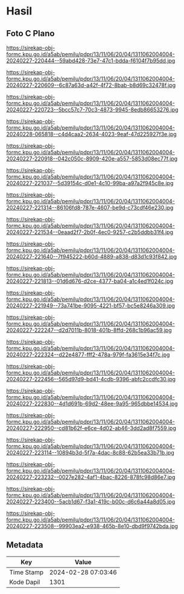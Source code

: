 # Hasil

## Foto C Plano

https://sirekap-obj-formc.kpu.go.id/a5ab/pemilu/pdpr/13/11/06/20/04/1311062004004-20240227-220444--59abd428-73e7-47c1-bdda-f6104f7b95dd.jpg

https://sirekap-obj-formc.kpu.go.id/a5ab/pemilu/pdpr/13/11/06/20/04/1311062004004-20240227-220609--6c87a63d-a42f-4f72-8bab-b8d69c32478f.jpg

https://sirekap-obj-formc.kpu.go.id/a5ab/pemilu/pdpr/13/11/06/20/04/1311062004004-20240227-220723--5bcc57c7-70c3-4873-9945-8edb86653276.jpg

https://sirekap-obj-formc.kpu.go.id/a5ab/pemilu/pdpr/13/11/06/20/04/1311062004004-20240228-065818--c4d4caa2-2634-4023-9eaf-47d225927f3e.jpg

https://sirekap-obj-formc.kpu.go.id/a5ab/pemilu/pdpr/13/11/06/20/04/1311062004004-20240227-220918--042c050c-8909-420e-a557-5853d08ec77f.jpg

https://sirekap-obj-formc.kpu.go.id/a5ab/pemilu/pdpr/13/11/06/20/04/1311062004004-20240227-221037--5d39154c-d0e1-4c10-99ba-a97a2f945c8e.jpg

https://sirekap-obj-formc.kpu.go.id/a5ab/pemilu/pdpr/13/11/06/20/04/1311062004004-20240227-221314--86106fd8-787e-4607-be9d-c73cdf46e230.jpg

https://sirekap-obj-formc.kpu.go.id/a5ab/pemilu/pdpr/13/11/06/20/04/1311062004004-20240227-221534--0eaad2f7-2b0f-4ec0-9257-c2b5ddbb31f4.jpg

https://sirekap-obj-formc.kpu.go.id/a5ab/pemilu/pdpr/13/11/06/20/04/1311062004004-20240227-221640--7f945222-b60d-4889-a838-d83d1c93f842.jpg

https://sirekap-obj-formc.kpu.go.id/a5ab/pemilu/pdpr/13/11/06/20/04/1311062004004-20240227-221813--01d6d676-d2ce-4377-ba04-a1c4ed1f024c.jpg

https://sirekap-obj-formc.kpu.go.id/a5ab/pemilu/pdpr/13/11/06/20/04/1311062004004-20240227-221949--73a741be-9095-4221-bf57-bc5e8246a309.jpg

https://sirekap-obj-formc.kpu.go.id/a5ab/pemilu/pdpr/13/11/06/20/04/1311062004004-20240227-222247--d2d7011b-8018-401b-8ffd-268c1b96ac59.jpg

https://sirekap-obj-formc.kpu.go.id/a5ab/pemilu/pdpr/13/11/06/20/04/1311062004004-20240227-222324--d22e4877-fff2-478a-979f-fa3615e34f7c.jpg

https://sirekap-obj-formc.kpu.go.id/a5ab/pemilu/pdpr/13/11/06/20/04/1311062004004-20240227-222456--565d97d9-bd41-4cdb-9396-abfc2ccdfc30.jpg

https://sirekap-obj-formc.kpu.go.id/a5ab/pemilu/pdpr/13/11/06/20/04/1311062004004-20240227-222830--4d1d691b-69d2-48ee-9a95-965dbbe14534.jpg

https://sirekap-obj-formc.kpu.go.id/a5ab/pemilu/pdpr/13/11/06/20/04/1311062004004-20240227-222950--cd81b62f-e6ce-4d02-ab46-3dd2ad8f7559.jpg

https://sirekap-obj-formc.kpu.go.id/a5ab/pemilu/pdpr/13/11/06/20/04/1311062004004-20240227-223114--10894b3d-5f7a-4dac-8c88-62b5ea33b71b.jpg

https://sirekap-obj-formc.kpu.go.id/a5ab/pemilu/pdpr/13/11/06/20/04/1311062004004-20240227-223232--0027e282-4af1-4bac-8226-878fc98d86e7.jpg

https://sirekap-obj-formc.kpu.go.id/a5ab/pemilu/pdpr/13/11/06/20/04/1311062004004-20240227-223400--5acb1d67-f3a1-419c-b00c-d6c6a44a8d05.jpg

https://sirekap-obj-formc.kpu.go.id/a5ab/pemilu/pdpr/13/11/06/20/04/1311062004004-20240227-223508--99903ea2-e938-465b-8e10-dbd9f9742bda.jpg


## Metadata

| Key        | Value               |
| ---------- | ------------------- |
| Time Stamp | 2024-02-28 07:03:46 |
| Kode Dapil | 1301                |



